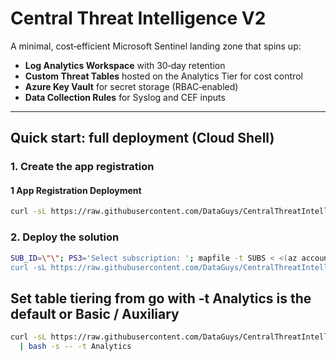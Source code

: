 # Central Threat Intelligence V2

A minimal, cost‑efficient Microsoft Sentinel landing zone that spins up:

* **Log Analytics Workspace** with 30‑day retention
* **Custom Threat Tables** hosted on the Analytics Tier for cost control
* **Azure Key Vault** for secret storage (RBAC‑enabled)
* **Data Collection Rules** for Syslog and CEF inputs

---

## Quick start: full deployment (Cloud Shell)

### 1. Create the app registration

#### 1 App Registration Deployment

```bash
curl -sL https://raw.githubusercontent.com/DataGuys/CentralThreatIntelligenceV2/refs/heads/main/scripts/create-cti-app-registration.sh | tr -d '\r' | bash -s
```

### 2. Deploy the solution

```bash
SUB_ID=\"\"; PS3='Select subscription: '; mapfile -t SUBS < <(az account list --query \"[].{name:name,id:id}\" -o tsv); select SUB in \"\${SUBS[@]}\"; do [[ -n \$SUB ]] && az account set --subscription \"\${SUB##*$'\t'}\" && echo \"Switched to subscription: \${SUB%%$'\t'*}\" && CHOSEN_SUB_ID=\"\${SUB##*$'\t'}\" && break; done"
curl -sL https://raw.githubusercontent.com/DataGuys/CentralThreatIntelligenceV2/main/scripts/deploy-cti.sh | bash
```

## Set table tiering from go with -t Analytics is the default or Basic / Auxiliary
```bash
curl -sL https://raw.githubusercontent.com/DataGuys/CentralThreatIntelligenceV2/main/scripts/deploy-cti.sh \
  | bash -s -- -t Analytics
```

